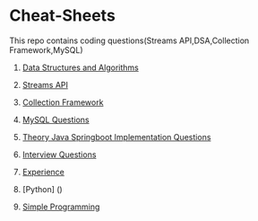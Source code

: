 # Cheat-Sheets
This repo contains coding questions(Streams API,DSA,Collection Framework,MySQL)

1. [Data Structures and Algorithms](docs)

2. [Streams API]()

3. [Collection Framework]()

4. [MySQL Questions](docs/mysql)

5. [Theory Java Springboot Implementation Questions]()
   
6. [Interview Questions](docs/Interview-Questions-ReadMe.md)

7. [Experience]()

8. [Python] ()

9. [Simple Programming](docs/simple_programming.md)
